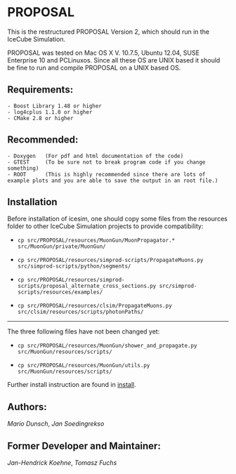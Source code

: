 # PROPOSAL

This is the restructured PROPOSAL Version 2, which should run in the IceCube Simulation.

PROPOSAL was tested on Mac OS X V. 10.7.5, Ubuntu 12.04, SUSE Enterprise 10 and PCLinuxos. Since
all these OS are UNIX based it should be fine to run and compile PROPOSAL on a UNIX based OS.

## Requirements:
	- Boost Library 1.48 or higher
	- log4cplus 1.1.0 or higher
	- CMake 2.8 or higher

## Recommended:
	- Doxygen 	(For pdf and html documentation of the code)
	- GTEST 	(To be sure not to break program code if you change something)
	- ROOT		(This is highly recommended since there are lots of example plots and you are able to save the output in an root file.)

## Installation

Before installation of icesim, one should copy some files from the
resources folder to other IceCube Simulation projects to provide compatibility:

* `cp src/PROPOSAL/resources/MuonGun/MuonPropagator.* src/MuonGun/private/MuonGun/`

* `cp src/PROPOSAL/resources/simprod-scripts/PropagateMuons.py src/simprod-scripts/python/segments/`

* `cp src/PROPOSAL/resources/simprod-scripts/proposal_alternate_cross_sections.py src/simprod-scripts/resources/examples/`

* `cp src/PROPOSAL/resources/clsim/PropagateMuons.py src/clsim/resources/scripts/photonPaths/`

---

The three following files have not been changed yet:


* `cp src/PROPOSAL/resources/MuonGun/shower_and_propagate.py src/MuonGun/resources/scripts/`

* `cp src/PROPOSAL/resources/MuonGun/utils.py src/MuonGun/resources/scripts/`

Further install instruction are found in [install](INSTALL.txt).

## Authors:

*Mario Dunsch*, *Jan Soedingrekso*

## Former Developer and Maintainer:

*Jan-Hendrick Koehne*, *Tomasz Fuchs*
